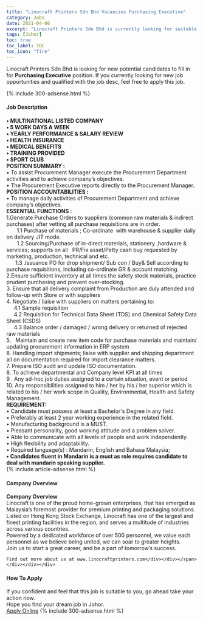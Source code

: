 ```yaml
---
title: "Linocraft Printers Sdn Bhd Vacancies Purchasing Executive" 
category: Jobs 
date: 2021-04-06 
excerpt: "Linocraft Printers Sdn Bhd is currently looking for suitable person to fill in the Purchasing Executive which based in Johor" 
tags: [Johor] 
toc: true 
toc_label: TOC 
toc_icon: "fire" 
--- 
```


<p>Linocraft Printers Sdn Bhd is looking for new potential candidates to fill in for <b>Purchasing Executive</b> position. If you currently looking for new job opportunities and qualified with the job desc, feel free to apply this job.
</p>{% include 300-adsense.html %} 
<div><div><h4>Job Description</h4></div><div><div><span><div><div><strong>&#8226; MULTINATIONAL LISTED COMPANY</strong></div><div><strong>&#8226; 5 WORK DAYS A WEEK</strong></div><div><strong>&#8226; YEARLY PERFORMANCE &amp; SALARY REVIEW</strong></div><div><strong>&#8226; HEALTH INSURANCE</strong></div><div><strong>&#8226; MEDICAL BENEFITS<br>&#8226; TRAINING PROVIDED<br>&#8226; SPORT CLUB</strong></div><div><div><strong>POSITION SUMMARY :</strong></div><div>&#8226; To assist Procurement Manager execute the Procurement Department activities and to achieve company&#8217;s objectives.</div><div>&#8226; The Procurement Executive reports directly to the Procurement Manager.</div><div><strong>POSITION ACCOUNTABILITIES :</strong><br>&#8226; To manage daily activities of Procurement Department and achieve company&#8217;s objectives.</div><div><strong>ESSENTIAL FUNCTIONS :</strong><br>1.Generate Purchase Orders to suppliers (common raw materials &amp; indirect purchases) after vetting all purchase requisitions are in order.<br>&#160;&#160;&#160;&#160;&#160;&#160; 1.1 Purchase of materials ; Co-ordinate&#160; with warehouse &amp; supplier daily on delivery JIT mode.<br>&#160;&#160;&#160;&#160;&#160;&#160; 1.2 Sourcing/Purchase of in-direct materials, stationery ,hardware &amp; services; supports on all&#160;&#160; PR/Fix asset/Petty cash buy requested by marketing, production, technical and etc.</div>&#160;&#160;&#160;&#160;&#160; 1.3 .Issuance PO for drop shipment/ Sub con / Buy&amp; Sell according to purchase requisitions, including co-ordinate GR &amp; account matching.<div>2.Ensure sufficient inventory at all times the safety stock materials, practice prudent purchasing and prevent over-stocking.</div>3. Ensure that all delivery complaint from Production are duly attended and follow-up with Store or with suppliers<div>4. Negotiate / liaise with suppliers on matters pertaining to:<br>&#160;&#160;&#160;&#160; 4.1 Sample requisition<br>&#160;&#160;&#160;&#160; 4.2 Requisition for Technical Data Sheet (TDS) and Chemical Safety Data Sheet (CSDS)<br>&#160;&#160;&#160;&#160; 4.3 Balance order / damaged / wrong delivery or returned of rejected raw materials</div>5.&#160;&#160; Maintain and create new item code for purchase materials and maintain/ updating procurement information in ERP system<div>6. Handling import shipments; liaise with supplier and shipping department all on documentation required for import clearance matters.</div>7. Prepare ISO audit and update ISO documentation.<div>8. To achieve departmental and Company level KPI at all times</div>9 . Any ad-hoc job duties assigned to a certain situation, event or period<div>10. Any responsibilities assigned to him / her by his / her superior which is related to his / her work scope in Quality, Environmental, Health and Safety Management.</div><div><strong>REQUIREMENT:</strong></div><div>&#8226; Candidate must possess at least a Bachelor's Degree in any field.<br>&#8226; Preferably at least 2 year working experience in the related field.<br>&#8226; Manufacturing background is a MUST.<br>&#8226; Pleasant personality, good working attitude and a problem solver.<br>&#8226; Able to communicate with all levels of people and work independently.<br>&#8226; High flexibility and adaptability.<br>&#8226; Required language(s) : Mandarin, English and Bahasa Malaysia;<br><strong>&#8226; Candidates fluent in Mandarin is a must as role requires candidate to deal with mandarin speaking supplier.</strong></div></div></div></span></div></div></div> 
{% include article-adsense.html %} 
<div><div><h4>Company Overview</h4></div><div><div><span><div><div>
<strong>Company Overview</strong></div>
<div>
<div>
		Linocraft is one of the proud home-grown enterprises, that has emerged as Malaysia&#8217;s foremost provider for premium printing and packaging solutions.</div>
<div>
		Listed on Hong Kong Stock Exchange, Linocraft has one of the largest and finest printing facilities in the region, and serves a multitude of industries across various countries.</div>
<div>
		Powered by a dedicated workforce of over 500 personnel, we value each personnel as we believe being united, we can soar to greater heights.</div>
<div>
		Join us to start a great career, and be a part of tomorrow&#8217;s success.</div>
	
	Find out more about us at www.linocraftprinters.com</div></div></span></div></div></div> 
#### How To Apply 
If you confident and feel that this job is suitable to you, go ahead take your action now. <br/> 
Hope you find your dream job in Johor. <br/> 
<a href="https://www.jobstreet.com.my/en/job/purchasing-executive-4527628?jobId=jobstreet-my-job-4527628&" class="btn btn--info" target="_blank" rel="nofollow noopenner">Apply Online</a> 
{% include 300-adsense.html %} 